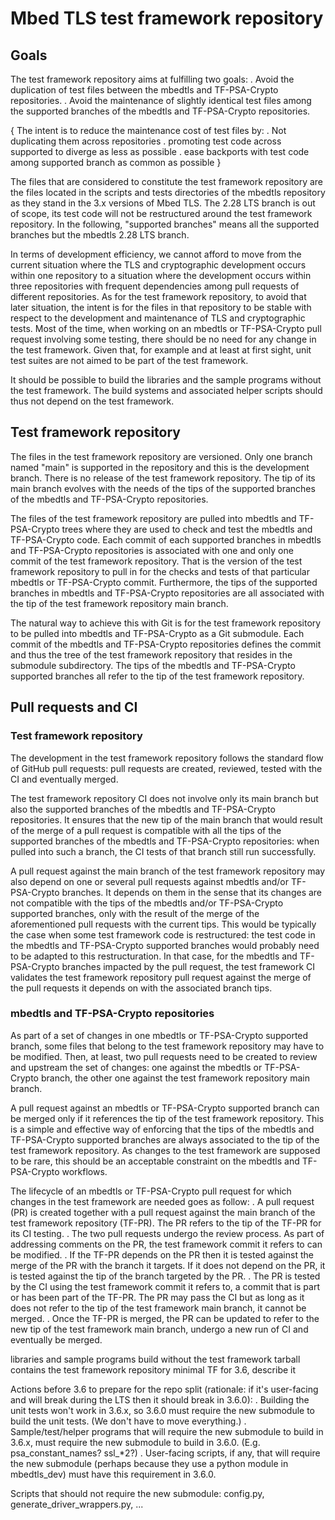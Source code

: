 # Mbed TLS test framework repository

## Goals

The test framework repository aims at fulfilling two goals:
. Avoid the duplication of test files between the mbedtls and TF-PSA-Crypto
  repositories.
. Avoid the maintenance of slightly identical test files among the supported
  branches of the mbedtls and TF-PSA-Crypto repositories.

{
The intent is to reduce the maintenance cost of test files by:
. Not duplicating them across repositories
. promoting test code across supported to diverge as less as possible
. ease backports with test code among supported branch as common as possible
}

The files that are considered to constitute the test framework repository are
the files located in the scripts and tests directories of the mbedtls
repository as they stand in the 3.x versions of Mbed TLS. The 2.28 LTS branch
is out of scope, its test code will not be restructured around the test
framework repository. In the following, "supported branches" means all the
supported branches but the mbedtls 2.28 LTS branch.

In terms of development efficiency, we cannot afford to move from the current
situation where the TLS and cryptographic development occurs within one
repository to a situation where the development occurs within three
repositories with frequent dependencies among pull requests of different
repositories. As for the test framework repository, to avoid that later
situation, the intent is for the files in that repository to be stable with
respect to the development and maintenance of TLS and cryptographic tests.
Most of the time, when working on an mbedtls or TF-PSA-Crypto pull request
involving some testing, there should be no need for any change in the test
framework. Given that, for example and at least at first sight, unit test
suites are not aimed to be part of the test framework.

It should be possible to build the libraries and the sample programs without
the test framework. The build systems and associated helper scripts should thus
not depend on the test framework.

## Test framework repository

The files in the test framework repository are versioned. Only one branch named
"main" is supported in the repository and this is the development branch. There
is no release of the test framework repository. The tip of its main branch
evolves with the needs of the tips of the supported branches of the mbedtls
and TF-PSA-Crypto repositories.

The files of the test framework repository are pulled into mbedtls and
TF-PSA-Crypto trees where they are used to check and test the mbedtls and
TF-PSA-Crypto code. Each commit of each supported branches in mbedtls and
TF-PSA-Crypto repositories is associated with one and only one commit of the
test framework repository. That is the version of the test framework repository
to pull in for the checks and tests of that particular mbedtls or TF-PSA-Crypto
commit. Furthermore, the tips of the supported branches in mbedtls and
TF-PSA-Crypto repositories are all associated with the tip of the test
framework repository main branch.

The natural way to achieve this with Git is for the test framework repository
to be pulled into mbedtls and TF-PSA-Crypto as a Git submodule. Each commit of
the mbedtls and TF-PSA-Crypto repositories defines the commit and thus the tree
of the test framework repository that resides in the submodule subdirectory.
The tips of the mbedtls and TF-PSA-Crypto supported branches all refer to the
tip of the test framework repository.

## Pull requests and CI

### Test framework repository

The development in the test framework repository follows the standard flow of
GitHub pull requests: pull requests are created, reviewed, tested with the CI
and eventually merged.

The test framework repository CI does not involve only its main branch but
also the supported branches of the mbedtls and TF-PSA-Crypto repositories. It
ensures that the new tip of the main branch that would result of the merge of a
pull request is compatible with all the tips of the supported branches of the
mbedtls and TF-PSA-Crypto repositories: when pulled into such a branch, the CI
tests of that branch still run successfully.

A pull request against the main branch of the test framework repository may
also depend on one or several pull requests against mbedtls and/or
TF-PSA-Crypto branches. It depends on them in the sense that its changes are
not compatible with the tips of the mbedtls and/or TF-PSA-Crypto supported
branches, only with the result of the merge of the aforementioned pull requests
with the current tips. This would be typically the case when some test
framework code is restructured: the test code in the mbedtls and TF-PSA-Crypto
supported branches would probably need to be adapted to this restructuration.
In that case, for the mbedtls and TF-PSA-Crypto branches impacted by the pull
request, the test framework CI validates the test framework repository pull
request against the merge of the pull requests it depends on with the
associated branch tips.

### mbedtls and TF-PSA-Crypto repositories

As part of a set of changes in one mbedtls or TF-PSA-Crypto supported branch,
some files that belong to the test framework repository may have to be
modified. Then, at least, two pull requests need to be created to review and
upstream the set of changes: one against the mbedtls or TF-PSA-Crypto branch,
the other one against the test framework repository main branch.

A pull request against an mbedtls or TF-PSA-Crypto supported branch can be
merged only if it references the tip of the test framework repository. This is
a simple and effective way of enforcing that the tips of the mbedtls and
TF-PSA-Crypto supported branches are always associated to the tip of the test
framework repository. As changes to the test framework are supposed to be
rare, this should be an acceptable constraint on the mbedtls and TF-PSA-Crypto
workflows.

The lifecycle of an mbedtls or TF-PSA-Crypto pull request for which changes in
the test framework are needed goes as follow:
. A pull request (PR) is created together with a pull request against the main
  branch of the test framework repository (TF-PR). The PR refers to the tip of
  the TF-PR for its CI testing.
. The two pull requests undergo the review process. As part of addressing
  comments on the PR, the test framework commit it refers to can be modified.
. If the TF-PR depends on the PR then it is tested against the merge of the PR
  with the branch it targets. If it does not depend on the PR, it is tested
  against the tip of the branch targeted by the PR.
. The PR is tested by the CI using the test framework commit it refers to, a
  commit that is part or has been part of the TF-PR. The PR may pass the CI but
  as long as it does not refer to the tip of the test framework main branch, it
  cannot be merged.
. Once the TF-PR is merged, the PR can be updated to refer to the new tip of
  the test framework main branch, undergo a new run of CI and eventually be
  merged.


libraries and sample programs build without the test framework
tarball contains the test framework repository
minimal TF for 3.6, describe it

Actions before 3.6 to prepare for the repo split (rationale: if it's user-facing and will break during the LTS then it should break in 3.6.0):
. Building the unit tests won't work in 3.6.x, so 3.6.0 must require the new submodule to build the unit tests. (We don't have to move everything.)
. Sample/test/helper programs that will require the new submodule to build in 3.6.x, must require the new submodule to build in 3.6.0. (E.g. psa_constant_names? ssl_*2?)
. User-facing scripts, if any, that will require the new submodule (perhaps because they use a python module in mbedtls_dev) must have this requirement in 3.6.0.

Scripts that should not require the new submodule:
config.py, generate_driver_wrappers.py, ...
